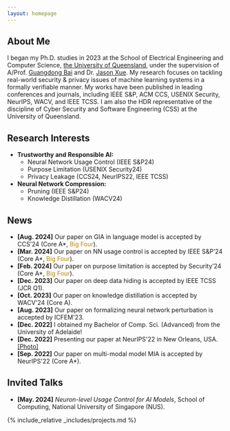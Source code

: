 ```yaml
---
layout: homepage
---
```


## About Me


I began my Ph.D. studies in 2023 at the School of Electrical Engineering and Computer Science, <a href="https://www.uq.edu.au/" target="_blank"> the University of Queensland</a>, under the supervision of A/Prof. <a href="https://baigd.github.io/" target="_blank">Guangdong Bai</a> and Dr. <a href="https://people.csiro.au/x/j/jason-xue" target="_blank">Jason Xue</a>. My research focuses on tackling real-world security & privacy issues of machine learning systems in a formally verifiable manner. My works have been published in leading conferences and journals, including IEEE S&P, ACM CCS, USENIX Security, NeurIPS, WACV, and IEEE TCSS. I am also the HDR representative of the discipline of Cyber Security and Software Engineering (CSS) at the University of Queensland.



## Research Interests
- **Trustworthy and Responsible AI:**
  - Neural Network Usage Control (IEEE S&P24)
  - Purpose Limitation (USENIX Security24)
  - Privacy Leakage (CCS24, NeurIPS22, IEEE TCSS)
- **Neural Network Compression:**
  - Pruning (IEEE S&P24)
  - Knowledge Distillation (WACV24)



## News
- **[Aug. 2024]** Our paper on GIA in language model is accepted by CCS’24 (Core A*, <span style="color: #b8860b;">Big Four</span>).
- **[Mar. 2024]** Our paper on NN usage control is accepted by IEEE S&P’24 (Core A*, <span style="color: #b8860b;">Big Four</span>).
- **[Feb. 2024]** Our paper on purpose limitation is accepted by Security’24 (Core A*, <span style="color: #b8860b;">Big Four</span>).
- **[Dec. 2023]** Our paper on deep data hiding is accepted by IEEE TCSS (JCR Q1).
- **[Oct. 2023]** Our paper on knowledge distillation is accepted by WACV'24 (Core A).
- **[Aug. 2023]** Our paper on formalizing neural network perturbation  is accepted by ICFEM'23.
- **[Dec. 2022]** I obtained my Bachelor of Comp. Sci. (Advanced) from the University of Adelaide!
- **[Dec. 2022]** Presenting our paper at NeurIPS'22 in New Orleans, USA. <a href="https:/assets/img/22nips.webp" class="btn btn-sm z-depth-0" role="button" target="_blank" style="font-size:14px;">[Photo]</a>
- **[Sep. 2022]** Our paper on multi-modal model MIA is accepted by NeurIPS'22 (Core A*).


## Invited Talks
- **[May. 2024]** *Neuron-level Usage Control for AI Models*, School of Computing, National University of Singapore (NUS).


{% include_relative _includes/projects.md %}





